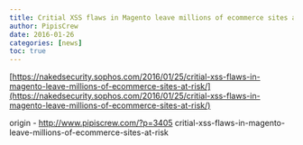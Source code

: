 ```yaml
---
title: Critial XSS flaws in Magento leave millions of ecommerce sites at risk
author: PipisCrew
date: 2016-01-26
categories: [news]
toc: true
---
```


[https://nakedsecurity.sophos.com/2016/01/25/critial-xss-flaws-in-magento-leave-millions-of-ecommerce-sites-at-risk/](https://nakedsecurity.sophos.com/2016/01/25/critial-xss-flaws-in-magento-leave-millions-of-ecommerce-sites-at-risk/)

origin - http://www.pipiscrew.com/?p=3405 critial-xss-flaws-in-magento-leave-millions-of-ecommerce-sites-at-risk